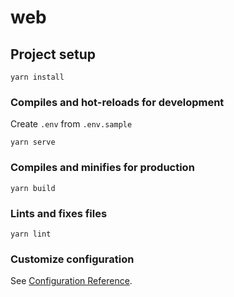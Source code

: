 # web

## Project setup
```
yarn install
```

### Compiles and hot-reloads for development

Create `.env` from `.env.sample`

```
yarn serve
```

### Compiles and minifies for production
```
yarn build
```

### Lints and fixes files
```
yarn lint
```

### Customize configuration
See [Configuration Reference](https://cli.vuejs.org/config/).
